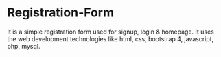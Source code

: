 # Registration-Form
It is a simple registration form used for signup, login &amp; homepage. It uses the web development technologies like html, css, bootstrap 4, javascript, php, mysql.
